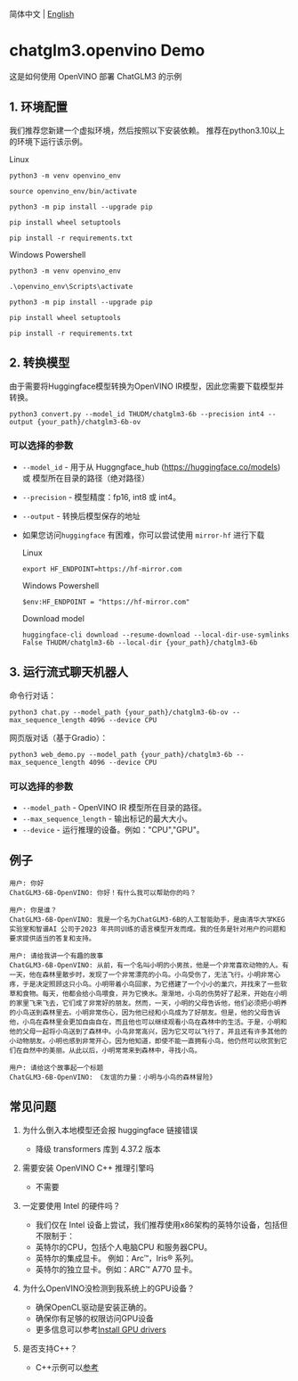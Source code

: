 简体中文 | [English](README.md)

# chatglm3.openvino Demo

这是如何使用 OpenVINO 部署 ChatGLM3 的示例

## 1. 环境配置

我们推荐您新建一个虚拟环境，然后按照以下安装依赖。
推荐在python3.10以上的环境下运行该示例。

Linux

```
python3 -m venv openvino_env

source openvino_env/bin/activate

python3 -m pip install --upgrade pip

pip install wheel setuptools

pip install -r requirements.txt
```

Windows Powershell

```
python3 -m venv openvino_env

.\openvino_env\Scripts\activate

python3 -m pip install --upgrade pip

pip install wheel setuptools

pip install -r requirements.txt
```

## 2. 转换模型

由于需要将Huggingface模型转换为OpenVINO IR模型，因此您需要下载模型并转换。

```
python3 convert.py --model_id THUDM/chatglm3-6b --precision int4 --output {your_path}/chatglm3-6b-ov 
```

### 可以选择的参数

* `--model_id` - 用于从 Huggngface_hub (https://huggingface.co/models) 或 模型所在目录的路径（绝对路径）
* `--precision` - 模型精度：fp16, int8 或 int4。
* `--output` - 转换后模型保存的地址
* 如果您访问`huggingface` 有困难，你可以尝试使用 `mirror-hf` 进行下载

  Linux
    ```
    export HF_ENDPOINT=https://hf-mirror.com
    ```
  Windows Powershell
    ```
    $env:HF_ENDPOINT = "https://hf-mirror.com"
    ```
  Download model
    ```
    huggingface-cli download --resume-download --local-dir-use-symlinks False THUDM/chatglm3-6b --local-dir {your_path}/chatglm3-6b 
    ```

## 3. 运行流式聊天机器人

命令行对话：
```
python3 chat.py --model_path {your_path}/chatglm3-6b-ov --max_sequence_length 4096 --device CPU
```

网页版对话（基于Gradio）：
```
python3 web_demo.py --model_path {your_path}/chatglm3-6b --max_sequence_length 4096 --device CPU
```

### 可以选择的参数

* `--model_path` - OpenVINO IR 模型所在目录的路径。
* `--max_sequence_length` - 输出标记的最大大小。
* `--device` - 运行推理的设备。例如："CPU","GPU"。

## 例子

```
用户: 你好
ChatGLM3-6B-OpenVINO: 你好！有什么我可以帮助你的吗？

用户: 你是谁？     
ChatGLM3-6B-OpenVINO: 我是一个名为ChatGLM3-6B的人工智能助手，是由清华大学KEG实验室和智谱AI 公司于2023 年共同训练的语言模型开发而成。我的任务是针对用户的问题和要求提供适当的答复和支持。

用户: 请给我讲一个有趣的故事
ChatGLM3-6B-OpenVINO: 从前，有一个名叫小明的小男孩，他是一个非常喜欢动物的人。有一天，他在森林里散步时，发现了一个非常漂亮的小鸟。小鸟受伤了，无法飞行。小明非常心疼，于是决定照顾这只小鸟。小明带着小鸟回家，为它搭建了一个小小的巢穴，并找来了一些软草和食物。每天，他都会给小鸟喂食，并为它换水。渐渐地，小鸟的伤势好了起来，开始在小明的家里飞来飞去，它们成了非常好的朋友。然而，一天，小明的父母告诉他，他们必须把小明养的小鸟送到森林里去。小明非常伤心，因为他已经和小鸟成为了好朋友。但是，他的父母告诉他，小鸟在森林里会更加自由自在，而且他也可以继续观看小鸟在森林中的生活。于是，小明和他的父母一起将小鸟送到了森林中。小鸟非常高兴，因为它又可以飞行了，并且还有许多其他的小动物朋友。小明也感到非常开心，因为他知道，即使不能一直拥有小鸟，他仍然可以欣赏到它们在自然中的美丽。从此以后，小明常常来到森林中，寻找小鸟。

用户: 请给这个故事起一个标题
ChatGLM3-6B-OpenVINO: 《友谊的力量：小明与小鸟的森林冒险》
```

## 常见问题
1. 为什么倒入本地模型还会报 huggingface 链接错误
   - 降级 transformers 库到 4.37.2 版本

2. 需要安装 OpenVINO C++ 推理引擎吗
   - 不需要

3. 一定要使用 Intel 的硬件吗？
   - 我们仅在 Intel 设备上尝试，我们推荐使用x86架构的英特尔设备，包括但不限制于：
   - 英特尔的CPU，包括个人电脑CPU 和服务器CPU。
   - 英特尔的集成显卡。 例如：Arc™，Iris® 系列。
   - 英特尔的独立显卡。例如：ARC™ A770 显卡。
  
4. 为什么OpenVINO没检测到我系统上的GPU设备？
   - 确保OpenCL驱动是安装正确的。
   - 确保你有足够的权限访问GPU设备
   - 更多信息可以参考[Install GPU drivers](https://github.com/openvinotoolkit/openvino_notebooks/wiki/Ubuntu#1-install-python-git-and-gpu-drivers-optional)

5. 是否支持C++？
   - C++示例可以[参考](https://github.com/openvinotoolkit/openvino.genai/tree/master/text_generation/causal_lm/cpp)
